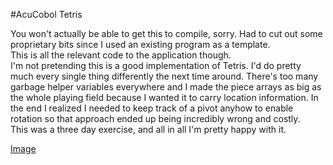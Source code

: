 #AcuCobol Tetris


You won't actually be able to get this to compile, sorry. Had to cut out some proprietary bits since I used an existing program as a template.   
This is all the relevant code to the application though.  
I'm not pretending this is a good implementation of Tetris. I'd do pretty much every single thing differently the next time around. There's too many garbage helper
variables everywhere and I made the piece arrays as big as the whole playing field because I wanted it to carry location information. In the end I realized
I needed to keep track of a pivot anyhow to enable rotation so that approach ended up being incredibly wrong and costly.  
This was a three day exercise, and all in all I'm pretty happy with it.

[Image](fabtabulous.github.com/cobtet/img/cobtet.png)